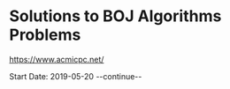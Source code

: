 # Solutions to BOJ Algorithms Problems

https://www.acmicpc.net/

Start Date: 2019-05-20
--continue--
